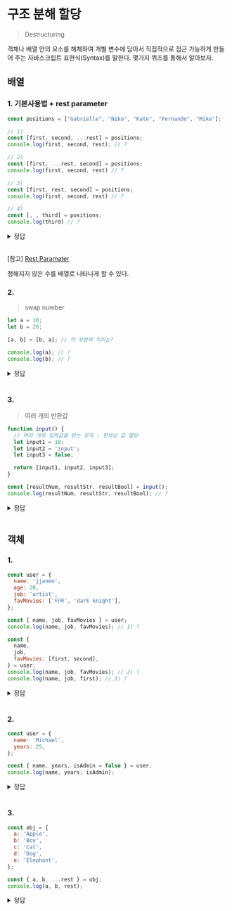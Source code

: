# 구조 분해 할당

> Destructuring

객체나 배열 안의 요소를 해체하여 개별 변수에 담아서 직접적으로 접근 가능하게 만들어 주는 자바스크립트 표현식(Syntax)를 말한다. 몇가지 퀴즈를 통해서 알아보자.

## 배열

### 1. 기본사용법 + rest parameter

```js
const positions = ["Gabrielle", "Niko", "Kate", "Fernando", "Mike"];

// 1)
const [first, second, ...rest] = positions;
console.log(first, second, rest); // ?

// 2)
const [first, ...rest, second] = positions;
console.log(first, second, rest) // ?

// 3)
const [first, rest, second] = positions;
console.log(first, second, rest) // ?

// 4)
const [, , third] = positions;
console.log(third) // ?
```

<details close>
<summary>정답</summary>
1) Gabrielle, Niko, ['Kate', 'Fernando', 'Mike'] <br />
2) Syntax Error : Rest element must be last element <br />
3) Gabrielle, Niko, Kate <br />
4) Kate <br />
</details>

<br />

[참고] [Rest Paramater](https://developer.mozilla.org/ko/docs/Web/JavaScript/Reference/Functions/rest_parameters)

정해지지 않은 수를 배열로 나타나게 할 수 있다.

### 2.

> swap number

```js
let a = 10;
let b = 20;

[a, b] = [b, a]; // 이 부분의 의미는?

console.log(a); // ?
console.log(b); // ?
```

<details close>
<summary>정답</summary>
const arr = [b, a]; <br />
[a, b] = arr;
</details>
<br />

### 3.

> 여러 개의 반환값

```js
function input() {
  // 여러 개의 입력값을 받는 로직 : 편의상 값 할당
  let input1 = 10;
  let input2 = 'input';
  let input3 = false;

  return [input1, input2, input3];
}

const [resultNum, resultStr, resultBool] = input();
console.log(resultNum, resultStr, resultBool); // ?
```

<details close>
<summary>정답</summary>
10 input false
</details>
<br />

## 객체

### 1.

```js
const user = {
  name: 'jjanmo',
  age: 20,
  job: 'artist',
  favMovies: ['타짜', 'dark knight'],
};

const { name, job, favMovies } = user;
console.log(name, job, favMovies); // 1) ?

const {
  name,
  job,
  favMovies: [first, second],
} = user;
console.log(name, job, favMovies); // 2) ?
console.log(name, job, first); // 3) ?
```

<details close>
<summary>정답</summary>
1) jjanmo artist [ '타짜', 'dark knight' ] <br/>
2) ReferenceError: favMovies is not defined <br/>
   favMovies에서 depth를 한단계 더 들어가면 해당 변수로는 접근이 불가능하다. <br/>
   단지, 어디로 접근한다라는 경로를 나타내는 역할을 하게된다. <br/>
3) jjanmo artist 타짜 <br/>
</details>
<br />

### 2.

```js
const user = {
  name: 'Michael',
  years: 25,
};

const { name, years, isAdmin = false } = user;
console.log(name, years, isAdmin);
```

<details close>
<summary>정답</summary>
Michael 25 false
</details>
<br />

### 3.

```js
const obj = {
  a: 'Apple',
  b: 'Boy',
  c: 'Cat',
  d: 'Dog',
  e: 'Elephant',
};

const { a, b, ...rest } = obj;
console.log(a, b, rest);
```

<details close>
<summary>정답</summary>
Apple Boy { c: 'Cat', d: 'Dog', e: 'Elephant' }
</details>
<br />
